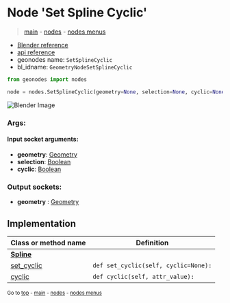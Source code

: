 # Node 'Set Spline Cyclic'

> [main](../structure.md) - [nodes](nodes.md) - [nodes menus](nodes_menus.md)

- [Blender reference](https://docs.blender.org/manual/en/latest/modeling/geometry_nodes/curve/set_spline_cyclic.html)
- [api reference](https://docs.blender.org/api/current/bpy.types.GeometryNodeSetSplineCyclic.html)
- geonodes name: `SetSplineCyclic`
- bl_idname: `GeometryNodeSetSplineCyclic`

```python
from geonodes import nodes

node = nodes.SetSplineCyclic(geometry=None, selection=None, cyclic=None)
```

![Blender Image](https://docs.blender.org/manual/en/latest/_images/node-types_GeometryNodeSetSplineCyclic.webp)

### Args:

#### Input socket arguments:

- **geometry**: [Geometry](Geometry.md)
- **selection**: [Boolean](Boolean.md)
- **cyclic**: [Boolean](Boolean.md)

### Output sockets:

- **geometry** : [Geometry](Geometry.md)

## Implementation

| Class or method name | Definition |
|----------------------|------------|
| **[Spline](Spline.md)** |
| [set_cyclic](Spline.md#set_cyclic) | `def set_cyclic(self, cyclic=None):` |
| [cyclic](Spline.md#cyclic) | `def cyclic(self, attr_value):` |
<sub>Go to [top](#node-Set-Spline-Cyclic) - [main](../structure.md) - [nodes](nodes.md) - [nodes menus](nodes_menus.md)</sub>

